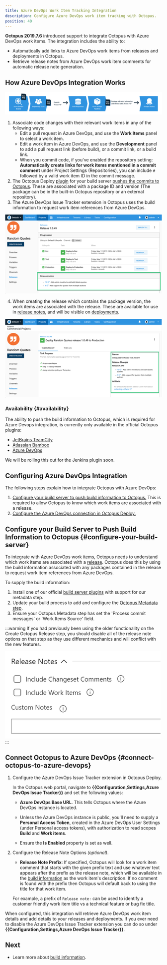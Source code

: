 ```yaml
---
title: Azure DevOps Work Item Tracking Integration
description: Configure Azure DevOps work item tracking with Octopus.
position: 40
---
```


**Octopus 2019.7.6** introduced support to integrate Octopus with Azure DevOps work items. The integration includes the ability to:
- Automatically add links to Azure DevOps work items from releases and deployments in Octopus.
- Retrieve release notes from Azure DevOps work item comments for automatic release note generation.

## How Azure DevOps Integration Works

![Octopus Azure DevOps integration - how it works diagram](images/octo-azure-devops-how-it-works.png "width=500")

1. Associate code changes with their relevant work items in any of the following ways:
    - Edit a pull request in Azure DevOps, and use the **Work Items** panel to select a work item.
    - Edit a work item in Azure DevOps, and use the **Development** panel to add a pull request link (before build), or a commit link, or a build link.
    - When you commit code, if you've enabled the repository setting: **Automatically create links for work items mentioned in a commit comment** under Project Settings (Repositories), you can include `#` followed by a valid work item ID in the commit message.
2. The Octopus Deploy [plugin](/docs/packaging-applications/build-servers/index.md) for your build server [pushes the commits to Octopus](/docs/packaging-applications/build-servers/index.md#passing-build-information-to-octopus).  These are associated with a package ID and version (The package can be in the built-in Octopus repository or an external repository).
3. The Azure DevOps Issue Tracker extension in Octopus uses the build information to request work item references from Azure DevOps.

![Octopus release with Azure DevOps work items](images/octo-azure-devops-release-details.png "width=500")

4. When creating the release which contains the package version, the work items are associated with the release.  These are available for use in [release notes](/docs/packaging-applications/build-servers/index.md#release-notes), and will be visible on [deployments](/docs/deployment-process/releases/deployment-notes.md).  

![Octopus deployment with generated release notes](images/octo-azure-devops-release-notes.png "width=500")

### Availability {#availability}

The ability to push the build information to Octopus, which is required for Azure Devops integration, is currently only available in the official Octopus plugins:

 - [JetBrains TeamCity](https://plugins.jetbrains.com/plugin/9038-octopus-deploy-integration)
 - [Atlassian Bamboo](https://marketplace.atlassian.com/apps/1217235/octopus-deploy-bamboo-add-on?hosting=server&tab=overview)
 - [Azure DevOps](https://marketplace.visualstudio.com/items?itemName=octopusdeploy.octopus-deploy-build-release-tasks)

We will be rolling this out for the Jenkins plugin soon.

## Configuring Azure DevOps Integration

The following steps explain how to integrate Octopus with Azure DevOps:

1. [Configure your build server to push build information to Octopus.](#configure-your-build-server) This is required to allow Octopus to know which work items are associated with a release.  
2. [Configure the Azure DevOps connection in Octopus Deploy.](#connect-octopus-to-azure-devops)

## Configure your Build Server to Push Build Information to Octopus {#configure-your-build-server}

To integrate with Azure DevOps work items, Octopus needs to understand which work items are associated with a [release](/docs/deployment-process/releases/index.md). Octopus does this by using the build information associated with any packages contained in the release to request work item references from Azure DevOps.

To supply the build information:

1. Install one of our official [build server plugins](#availability) with support for our metadata step.
2. Update your build process to add and configure the [Octopus Metadata step](/docs/packaging-applications/build-servers/index.md#build-information-step).
3. Ensure your Octopus Metadata step has set the 'Process commit messages' or 'Work Items Source' field.

:::warning
If you had previously been using the older functionality on the Create Octopus Release step, you should disable all of the release note options on that step as they use different mechanics and will conflict with the new features.

![Legacy create release settings](images\octo-azure-devops-create-release-notes-fields.png "width=500")
:::

## Connect Octopus to Azure DevOps {#connect-octopus-to-azure-devops}

1. Configure the Azure DevOps Issue Tracker extension in Octopus Deploy.

    In the Octopus web portal, navigate to **{{Configuration,Settings,Azure DevOps Issue Tracker}}** and set the following values:

    - **Azure DevOps Base URL**. This tells Octopus where the Azure DevOps instance is located.

    - Unless the Azure DevOps instance is public, you'll need to supply a **Personal Access Token**, created in the Azure DevOps User Settings (under Personal access tokens), with authorization to read scopes **Build** and **Work items**.

    - Ensure the **Is Enabled** property is set as well.

2. Configure the Release Note Options _(optional)_.

    - **Release Note Prefix**: If specified, Octopus will look for a work item comment that starts with the given prefix text and use whatever text appears after the prefix as the release note, which will be available in the [build information](/docs/packaging-applications/build-servers/index.md#build-information) as the work item's description. If no comment is found with the prefix then Octopus will default back to using the title for that work item.

    For example, a prefix of `Release note:` can be used to identify a customer friendly work item title vs a technical feature or bug fix title.

When configured, this integration will retrieve Azure DevOps work item details and add details to your releases and deployments. If you ever need to disable the Azure DevOps Issue Tracker extension you can do so under **{{Configuration,Settings,Azure DevOps Issue Tracker}}**.

## Next

 - Learn more about [build information](/docs/packaging-applications/build-servers/index.md#build-information).
